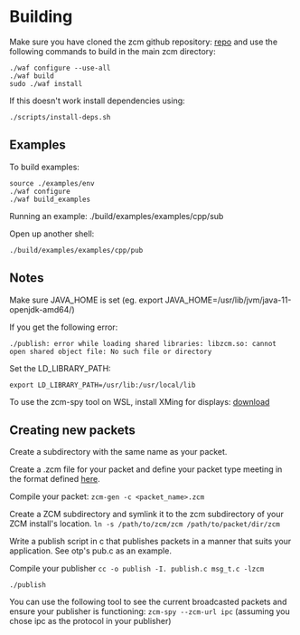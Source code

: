 # Building

Make sure you have cloned the zcm github repository: [repo](https://github.com/ZeroCM/zcm) and use the following commands to build in the main zcm directory:

	./waf configure --use-all
	./waf build
	sudo ./waf install

If this doesn't work install dependencies using:

	./scripts/install-deps.sh

## Examples

To build examples:

	source ./examples/env
	./waf configure
	./waf build_examples

Running an example:
	./build/examples/examples/cpp/sub

Open up another shell:

	./build/examples/examples/cpp/pub

## Notes

Make sure JAVA_HOME is set (eg. export JAVA_HOME=/usr/lib/jvm/java-11-openjdk-amd64/)

If you get the following error: 

	./publish: error while loading shared libraries: libzcm.so: cannot open shared object file: No such file or directory

Set the LD_LIBRARY_PATH:

	export LD_LIBRARY_PATH=/usr/lib:/usr/local/lib

To use the zcm-spy tool on WSL, install XMing for displays: [download](https://sourceforge.net/projects/xming/)

## Creating new packets
Create a subdirectory with the same name as your packet.

Create a .zcm file for your packet and define your packet type meeting in the format defined [here](https://zerocm.github.io/zcm/docs/tutorial.html).

Compile your packet: `zcm-gen -c <packet_name>.zcm`

Create a ZCM subdirectory and symlink it to the zcm subdirectory of your ZCM install's location.
`ln -s /path/to/zcm/zcm /path/to/packet/dir/zcm`


Write a publish script in c that publishes packets in a manner that suits your application. See otp's pub.c as an example.


Compile your publisher `cc -o publish -I. publish.c msg_t.c -lzcm`

`./publish`


You can use the following tool to see the current broadcasted packets and ensure your publisher is functioning: `zcm-spy --zcm-url ipc` (assuming you chose ipc as the protocol in your publisher)








